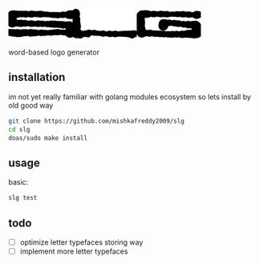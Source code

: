 ![slg](doc/slg.png)

word-based logo generator

## installation

im not yet really familiar with golang modules ecosystem so lets install by old good way

```sh
git clone https://github.com/mishkafreddy2009/slg
cd slg
doas/sudo make install
```

## usage

basic:

```sh
slg test
```

## todo

- [ ] optimize letter typefaces storing way
- [ ] implement more letter typefaces
